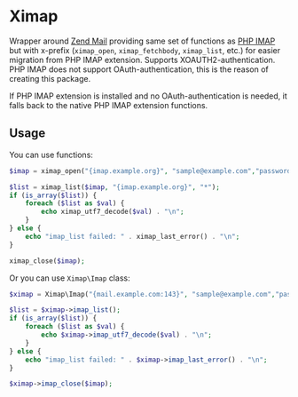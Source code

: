 # Ximap
Wrapper around [Zend Mail](https://github.com/zendframework/zend-mail) providing same set of functions as [PHP IMAP](https://www.php.net/manual/en/book.imap.php) but with x-prefix (`ximap_open`, `ximap_fetchbody`, `ximap_list`, etc.) for easier migration from PHP IMAP extension. Supports XOAUTH2-authentication. PHP IMAP does not support OAuth-authentication, this is the reason of creating this package.

If PHP IMAP extension is installed and no OAuth-authentication is needed, it falls back to the native PHP IMAP extension functions.

## Usage

You can use functions:
```php
$imap = ximap_open("{imap.example.org}", "sample@example.com","password");

$list = ximap_list($imap, "{imap.example.org}", "*");
if (is_array($list)) {
    foreach ($list as $val) {
        echo ximap_utf7_decode($val) . "\n";
    }
} else {
    echo "imap_list failed: " . ximap_last_error() . "\n";
}

ximap_close($imap);

```

Or you can use `Ximap\Imap` class:

```php
$ximap = Ximap\Imap("{mail.example.com:143}", "sample@example.com","password");

$list = $ximap->imap_list();
if (is_array($list)) {
    foreach ($list as $val) {
        echo $ximap->imap_utf7_decode($val) . "\n";
    }
} else {
    echo "imap_list failed: " . $ximap->imap_last_error() . "\n";
}

$ximap->imap_close($imap);
```
